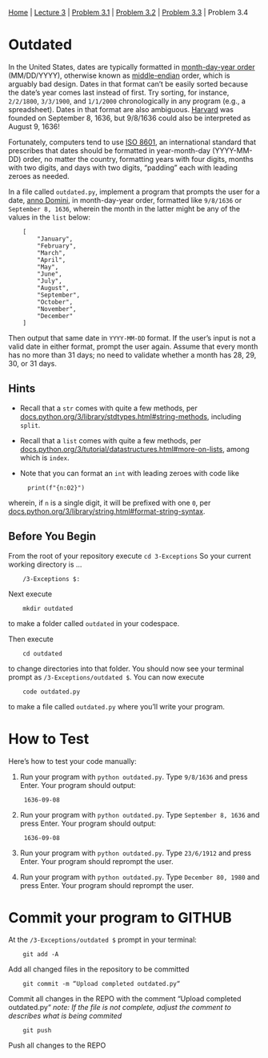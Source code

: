 [Home](../README.md) | [Lecture 3](3-Exceptions.md) | [Problem 3.1](PROBLEM3.1.md) | [Problem 3.2](PROBLEM3.2.md) | [Problem 3.3](PROBLEM3.3.md) | Problem 3.4

# Outdated

In the United States, dates are typically formatted in [month-day-year order](https://en.wikipedia.org/wiki/Date_and_time_notation_in_the_United_States) (MM/DD/YYYY), otherwise known as [middle-endian](https://en.wikipedia.org/wiki/Endianness#Middle-endian) order, which is arguably bad design. Dates in that format can’t be easily sorted because the date’s year comes last instead of first. Try sorting, for instance, `2/2/1800`, `3/3/1900`, and `1/1/2000` chronologically in any program (e.g., a spreadsheet). Dates in that format are also ambiguous. [Harvard](https://www.harvard.edu/about/history/) was founded on September 8, 1636, but 9/8/1636 could also be interpreted as August 9, 1636!

Fortunately, computers tend to use [ISO 8601](https://en.wikipedia.org/wiki/ISO_8601), an international standard that prescribes that dates should be formatted in year-month-day (YYYY-MM-DD) order, no matter the country, formatting years with four digits, months with two digits, and days with two digits, “padding” each with leading zeroes as needed.

In a file called `outdated.py`, implement a program that prompts the user for a date, [anno Domini](https://en.wikipedia.org/wiki/Anno_Domini), in month-day-year order, formatted like `9/8/1636` or `September 8, 1636`, wherein the month in the latter might be any of the values in the `list` below:

		[
			"January",
			"February",
			"March",
			"April",
			"May",
			"June",
			"July",
			"August",
			"September",
			"October",
			"November",
			"December"
		]
Then output that same date in `YYYY-MM-DD` format. If the user’s input is not a valid date in either format, prompt the user again. Assume that every month has no more than 31 days; no need to validate whether a month has 28, 29, 30, or 31 days.

## Hints
- Recall that a `str` comes with quite a few methods, per [docs.python.org/3/library/stdtypes.html#string-methods](https://docs.python.org/3/library/stdtypes.html#string-methods), including `split`.
- Recall that a `list` comes with quite a few methods, per [docs.python.org/3/tutorial/datastructures.html#more-on-lists](https://docs.python.org/3/tutorial/datastructures.html#more-on-lists), among which is `index`.
- Note that you can format an `int` with leading zeroes with code like

		print(f"{n:02}")
wherein, if `n` is a single digit, it will be prefixed with one `0`, per [docs.python.org/3/library/string.html#format-string-syntax](https://docs.python.org/3/library/string.html#format-string-syntax).

## Before You Begin
From the root of your repository execute `cd 3-Exceptions` So your current working directory is ...		

		/3-Exceptions $:
Next execute

		mkdir outdated
to make a folder called `outdated` in your codespace.

Then execute

		cd outdated
to change directories into that folder. You should now see your terminal prompt as `/3-Exceptions/outdated $`. You can now execute

		code outdated.py
to make a file called `outdated.py` where you’ll write your program.

# How to Test
Here’s how to test your code manually:

1. Run your program with `python outdated.py`. Type `9/8/1636` and press Enter. Your program should output:

		1636-09-08
2. Run your program with `python outdated.py`. Type `September 8, 1636` and press Enter. Your program should output:

		1636-09-08
3. Run your program with `python outdated.py`. Type `23/6/1912` and press Enter. Your program should reprompt the user.

4. Run your program with `python outdated.py`. Type `December 80, 1980` and press Enter. Your program should reprompt the user.

# Commit your program to GITHUB
At the `/3-Exceptions/outdated $` prompt in your terminal:

		git add -A 
Add all changed files in the repository to be committed

		git commit -m “Upload completed outdated.py“
Commit all changes in the REPO with the comment “Upload completed outdated.py“
*note: If the file is not complete, adjust the comment to describes what is being commited*

		git push 
Push all changes to the REPO

